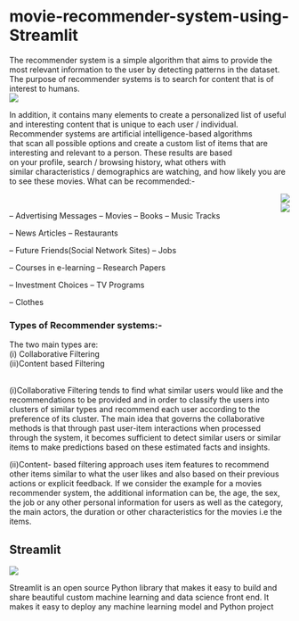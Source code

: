 # movie-recommender-system-using-Streamlit

The recommender system is a simple algorithm that aims to provide the most relevant information to the user by detecting patterns in the dataset. The purpose of recommender systems is to search for content that is of interest to humans. 
<br><img src="https://user-images.githubusercontent.com/68067460/177023159-654bdedd-cb37-4a77-86c1-91c75cc8a0f8.png"></p>

In addition, it contains many elements to create a personalized list of useful and interesting content that is unique to each user / individual. 
Recommender systems are artificial intelligence-based algorithms that scan all possible options and create a custom list of items that are interesting and relevant to a person. These results are based on your profile, search / browsing history, what others with similar characteristics / demographics are watching, and how likely you are to see these movies.
What can be recommended:-
<p><img align="right" src="https://user-images.githubusercontent.com/68067460/177015584-8f23d9c5-3225-4f9c-b50b-af4dbe579117.png"/> &nbsp; &nbsp; &nbsp; &nbsp;
&nbsp; &nbsp; &nbsp; &nbsp;
<br><img align="right" src="https://user-images.githubusercontent.com/68067460/177015602-eb3a2476-1052-4949-be73-dba976952823.png"/></p>
– Advertising Messages – Movies – Books	– Music Tracks

– News Articles					 – Restaurants

– Future Friends(Social Network Sites)  – Jobs

– Courses in e-learning			         – Research Papers

– Investment Choices				 – TV Programs

– Clothes

<h3>Types of Recommender systems:-</h3>
The two main types are:<br>
(i)   	Collaborative Filtering<br>
(ii)Content based Filtering

<br>(i)Collaborative Filtering tends to find what similar users would like and the recommendations to be provided and in order to classify the users into clusters of similar types and recommend each user according to the preference of its cluster. The main idea that governs the collaborative methods is that through past user-item interactions when processed through the system, it becomes sufficient to detect similar users or similar items to make predictions based on these estimated facts and insights. 

(ii)Content- based filtering approach uses item features to recommend other items similar to what the user likes and also based on their previous actions or explicit feedback. If we consider the example for a movies recommender system, the additional information can be, the age, the sex, the job or any other personal information for users as well as the category, the main actors, the duration or other characteristics for the movies i.e the items.

<h2>Streamlit</h2>
<p><img src="https://user-images.githubusercontent.com/68067460/177016353-abb20b09-97ef-452e-bd25-663a58eafa5e.png"/></p>
<p>Streamlit is an open source Python library that makes it easy to build and share beautiful custom machine learning and data science front end. It makes it easy to deploy any machine learning model and Python project</p>

